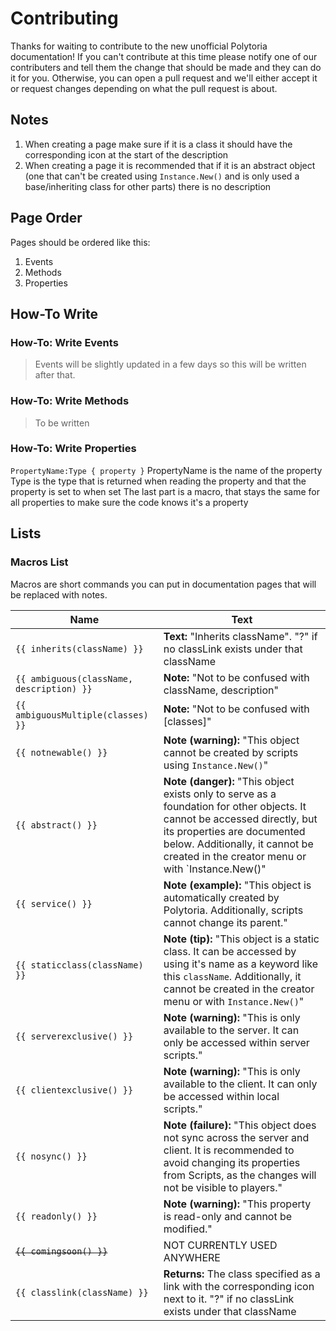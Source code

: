 # Contributing

Thanks for waiting to contribute to the new unofficial Polytoria documentation! If you can't contribute at this time please notify one of our contributers and tell them the change that should be made and they can do it for you. Otherwise, you can open a pull request and we'll either accept it or request changes depending on what the pull request is about.

## Notes

1. When creating a page make sure if it is a class it should have the corresponding icon at the start of the description
2. When creating a page it is recommended that if it is an abstract object (one that can't be created using `Instance.New()` and is only used a base/inheriting class for other parts) there is no description

## Page Order
Pages should be ordered like this:
1. Events
2. Methods
3. Properties

## How-To Write

### How-To: Write Events

> Events will be slightly updated in a few days so this will be written after that.

### How-To: Write Methods

> To be written

### How-To: Write Properties

`PropertyName:Type { property }`
PropertyName is the name of the property
Type is the type that is returned when reading the property and that the property is set to when set
The last part is a macro, that stays the same for all properties to make sure the code knows it's a property

## Lists

### Macros List

Macros are short commands you can put in documentation pages that will be replaced with notes.

| Name                                      | Text                                                                                                                                                                                                                                             |
| ----------------------------------------- | ------------------------------------------------------------------------------------------------------------------------------------------------------------------------------------------------------------------------------------------------ |
| `{{ inherits(className) }}`               | **Text:** "Inherits className". "?" if no classLink exists under that className                                                                                                                                                                  |
| `{{ ambiguous(className, description) }}` | **Note:** "Not to be confused with className, description"                                                                                                                                                                                       |
| `{{ ambiguousMultiple(classes) }}`        | **Note:** "Not to be confused with [classes]"                                                                                                                                                                                                    |
| `{{ notnewable() }}`                      | **Note (warning):** "This object cannot be created by scripts using `Instance.New()`"                                                                                                                                                            |
| `{{ abstract() }}`                        | **Note (danger):** "This object exists only to serve as a foundation for other objects. It cannot be accessed directly, but its properties are documented below. Additionally, it cannot be created in the creator menu or with `Instance.New()" |
| `{{ service() }}`                         | **Note (example):** "This object is automatically created by Polytoria. Additionally, scripts cannot change its parent."                                                                                                                         |
| `{{ staticclass(className) }}`            | **Note (tip):** "This object is a static class. It can be accessed by using it's name as a keyword like this `className`. Additionally, it cannot be created in the creator menu or with `Instance.New()`"                                       |
| `{{ serverexclusive() }}`                 | **Note (warning):** "This is only available to the server. It can only be accessed within server scripts."                                                                                                                                       |
| `{{ clientexclusive() }}`                 | **Note (warning):** "This is only available to the client. It can only be accessed within local scripts."                                                                                                                                        |
| `{{ nosync() }}`                          | **Note (failure):** "This object does not sync across the server and client. It is recommended to avoid changing its properties from Scripts, as the changes will not be visible to players."                                                    |
| `{{ readonly() }}`                        | **Note (warning):** "This property is read-only and cannot be modified."                                                                                                                                                                         |
| ~~`{{ comingsoon() }}`~~                  | NOT CURRENTLY USED ANYWHERE                                                                                                                                                                                                                      |
| `{{ classlink(className) }}`              | **Returns:** The class specified as a link with the corresponding icon next to it. "?" if no classLink exists under that className                                                                                                               |
